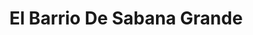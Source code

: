 ---
title: El Barrio De Sabana Grande
url: /el-barrio-de-sabana-grande/
latitude: 19.476
longitude: -70.794
---